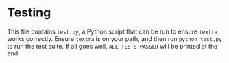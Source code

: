 # Testing

This file contains `test.py`, a Python script that can be run to ensure `textra` works correctly. Ensure `textra` is on your path, and then run `python test.py` to run the test suite. If all goes well, `ALL TESTS PASSED` will be printed at the end.
